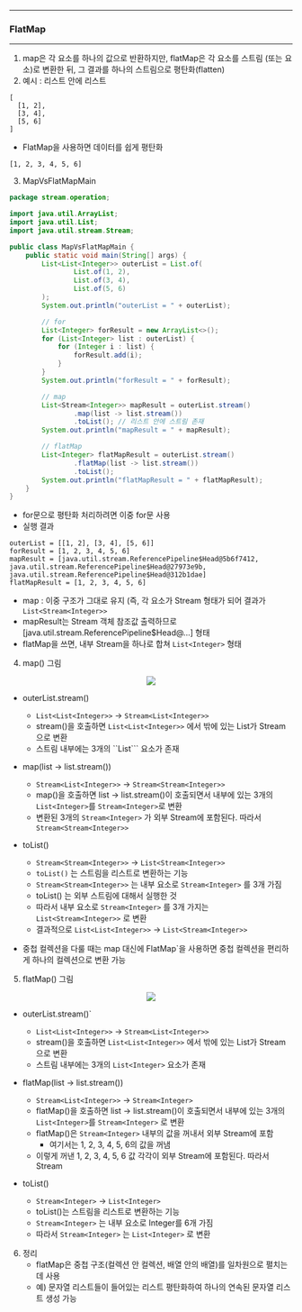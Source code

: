 -----
### FlatMap
-----
1. map은 각 요소를 하나의 값으로 반환하지만, flatMap은 각 요소를 스트림 (또는 요소)로 변환한 뒤, 그 결과를 하나의 스트림으로 평탄화(flatten)
2. 예시 : 리스트 안에 리스트
```
[
  [1, 2],
  [3, 4],
  [5, 6]
]
```
  - FlatMap을 사용하면 데이터를 쉽게 평탄화
```
[1, 2, 3, 4, 5, 6]
```

3. MapVsFlatMapMain
```java
package stream.operation;

import java.util.ArrayList;
import java.util.List;
import java.util.stream.Stream;

public class MapVsFlatMapMain {
    public static void main(String[] args) {
        List<List<Integer>> outerList = List.of(
                List.of(1, 2),
                List.of(3, 4),
                List.of(5, 6)
        );
        System.out.println("outerList = " + outerList);

        // for
        List<Integer> forResult = new ArrayList<>();
        for (List<Integer> list : outerList) {
            for (Integer i : list) {
                forResult.add(i);
            }
        }
        System.out.println("forResult = " + forResult);

        // map
        List<Stream<Integer>> mapResult = outerList.stream()
                .map(list -> list.stream())
                .toList(); // 리스트 안에 스트림 존재
        System.out.println("mapResult = " + mapResult);

        // flatMap
        List<Integer> flatMapResult = outerList.stream()
                .flatMap(list -> list.stream())
                .toList();
        System.out.println("flatMapResult = " + flatMapResult);
    }
}
```
  - for문으로 평탄화 처리하려면 이중 for문 사용
  - 실행 결과
```
outerList = [[1, 2], [3, 4], [5, 6]]
forResult = [1, 2, 3, 4, 5, 6]
mapResult = [java.util.stream.ReferencePipeline$Head@5b6f7412, java.util.stream.ReferencePipeline$Head@27973e9b, java.util.stream.ReferencePipeline$Head@312b1dae]
flatMapResult = [1, 2, 3, 4, 5, 6]
```
  - map : 이중 구조가 그대로 유지 (즉, 각 요소가 Stream 형태가 되어 결과가 ```List<Stream<Integer>>```
  - mapResult는 Stream 객체 참조값 출력하므로 [java.util.stream.ReferencePipeline$Head@...] 형태
  - flatMap을 쓰면, 내부 Stream을 하나로 합쳐 ```List<Integer>``` 형태

4. map() 그림
<div align="center">
<img src="https://github.com/user-attachments/assets/ecc3ff56-53f9-4f1d-bdd7-4304bad920bc">
</div>

  - outerList.stream()
    + ```List<List<Integer>>``` → ```Stream<List<Integer>>```
    + stream()을 호출하면 ```List<List<Integer>>``` 에서 밖에 있는 List가 Stream으로 변환
    + 스트림 내부에는 3개의 ``List<Integer>``` 요소가 존재
      
  - map(list -> list.stream())
    + ```Stream<List<Integer>>``` → ```Stream<Stream<Integer>>```
    + map()을 호출하면 list -> list.stream()이 호출되면서 내부에 있는 3개의 ```List<Integer>```를 ```Stream<Integer>```로 변환
    + 변환된 3개의 ```Stream<Integer>``` 가 외부 Stream에 포함된다. 따라서 ```Stream<Stream<Integer>>``` 

  - toList()
    + ```Stream<Stream<Integer>>``` → ```List<Stream<Integer>>```
    + `toList()` 는 스트림을 리스트로 변환하는 기능
    + ```Stream<Stream<Integer>>``` 는 내부 요소로 ```Stream<Integer>``` 를 3개 가짐
    + toList() 는 외부 스트림에 대해서 실행한 것
    + 따라서 내부 요소로 ```Stream<Integer>``` 를 3개 가지는 ```List<Stream<Integer>>``` 로 변환
    + 결과적으로 ```List<List<Integer>>``` → ```List<Stream<Integer>>```

  - 중첩 컬렉션을 다룰 때는 map 대신에 FlatMap`을 사용하면 중첩 컬렉션을 편리하게 하나의 컬렉션으로 변환 가능

5. flatMap() 그림
<div align="center">
<img src="https://github.com/user-attachments/assets/de63f0df-49e8-4d58-aa77-e33dca3eef89">
</div>

  - outerList.stream()`
    + ```List<List<Integer>>``` → ```Stream<List<Integer>>```
    + stream()을 호출하면 ```List<List<Integer>>``` 에서 밖에 있는 List가 Stream으로 변환
    + 스트림 내부에는 3개의 ```List<Integer>``` 요소가 존재

  - flatMap(list -> list.stream())
    + ```Stream<List<Integer>>``` → ```Stream<Integer>```
    + flatMap()을 호출하면 list -> list.stream()이 호출되면서 내부에 있는 3개의 ```List<Integer>```를 ```Stream<Integer>``` 로 변환
    + flatMap()은 ```Stream<Integer>``` 내부의 값을 꺼내서 외부 Stream에 포함
      * 여기서는 1, 2, 3, 4, 5, 6의 값을 꺼냄
    + 이렇게 꺼낸 1, 2, 3, 4, 5, 6 값 각각이 외부 Stream에 포함된다. 따라서 Stream<Integer>
    
  - toList()
    + ```Stream<Integer>``` → ```List<Integer>```
    + toList()는 스트림을 리스트로 변환하는 기능
    + ```Stream<Integer>``` 는 내부 요소로 Integer를 6개 가짐
    + 따라서 ```Stream<Integer>``` 는 ```List<Integer>``` 로 변환

6. 정리
   - flatMap은 중첩 구조(컬렉션 안 컬렉션, 배열 안의 배열)를 일차원으로 펼치는데 사용
   - 예) 문자열 리스트들이 들어있는 리스트 평탄화하여 하나의 연속된 문자열 리스트 생성 가능
